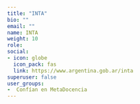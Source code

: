 ```yaml
---
title: "INTA"
bio: ""
email: ""
name: INTA
weight: 10
role: 
social:
- icon: globe
  icon_pack: fas
  link: https://www.argentina.gob.ar/inta
superuser: false
user_groups:
-  Confían en MetaDocencia
---
```


